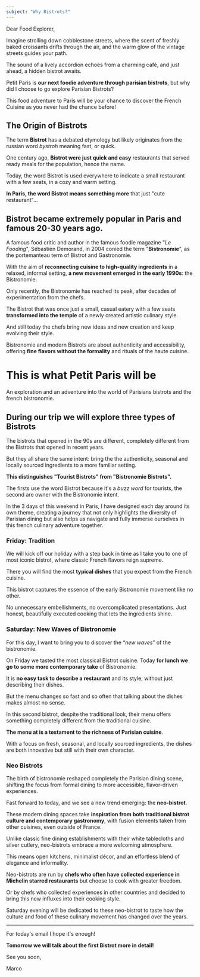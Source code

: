 ```yaml
---
subject: "Why Bistrots?"
---
```


Dear Food Explorer, 

Imagine strolling down cobblestone streets, where the scent of freshly baked croissants drifts through the air, and the warm glow of the vintage streets guides your path.

The sound of a lively accordion echoes from a charming café, and just ahead, a hidden bistrot awaits.

Petit Paris is **our next foodie adventure through parisian bistrots**, but why did I choose to go explore Parisian Bistrots?

This food adventure to Paris will be your chance to discover the French Cuisine as you never had the chance before!

## The Origin of Bistrots

The term **Bistrot** has a debated etymology but likely originates from the russian word _bystroh_ meaning fast, or quick.

One century ago, **Bistrot were just quick and easy** restaurants that served ready meals for the population, hence the name. 

Today, the word Bistrot is used everywhere to indicate a small restaurant with a few seats, in a cozy and warm setting. 

**In Paris, the word Bistrot means something more** that just "cute restaurant"...

## Bistrot became extremely popular in Paris and famous 20-30 years ago.

A famous food critic and author in the famous foodie magazine "_Le Fooding_", Sébastien Demorand, in 2004 conied the term "**Bistronomie**", as the portemanteau term of Bistrot and Gastronomie.

With the aim of **reconnecting cuisine to high-quality ingredients** in a relaxed, informal setting, **a new movement emerged in the early 1990s**:
the Bistronomie.

Only recently, the Bistronomie has reached its peak, after decades of experimentation from the chefs.

The Bistrot that was once just a small, casual eatery with a few seats **transformed into the temple** of a newly created artistic culinary style.

And still today the chefs bring new ideas and new creation and keep evolving their style.

Bistronomie and modern Bistrots are about authenticity and accessibility, offering **fine flavors without the formality** and rituals of the haute cuisine.

# This is what Petit Paris will be

 An exploration and an adventure into the world of Parisians bistrots and the french bistronomie.

## During our trip we will explore three types of Bistrots

The bistrots that opened in the 90s are different, completely different from the Bistrots that opened in recent years.

But they all share the same intent: bring the the authenticity, seasonal and locally sourced ingredients to a more familiar setting.

**This distinguishes "Tourist Bistrots" from "Bistronomie Bistrots".**

The firsts use the word Bistrot because it's a _buzz word_ for tourists, the second are owner with the Bistronomie intent.

In the 3 days of this weekend in Paris, I have designed each day around its own theme, creating a journey that not only highlights the diversity of Parisian dining but also helps us navigate and fully immerse ourselves in this french culinary adventure together.

### Friday: Tradition

We will kick off our holiday with a step back in time as I take you to one of most iconic bistrot, where classic French flavors reign supreme.

There you will find the most **typical dishes** that you expect from the French cuisine.

This bistrot captures the essence of the early Bistronomie movement like no other.

No unnecessary embellishments, no overcomplicated presentations. Just honest, beautifully executed cooking that lets the
ingredients shine.

### Saturday: New Waves of Bistronomie

For this day, I want to bring you to discover the “_new waves_” of the bistronomie. 

On Friday we tasted the most classical Bistrot cuisine. Today **for lunch we go to some more contemporary take** of
Bistronomie.

It is **no easy task to describe a restaurant** and its style, without just describing their dishes.

But the menu changes so fast and so often that talking about the dishes makes almost no sense.

In this second bistrot, despite the traditional look, their menu offers something completely different from the traditional cuisine.

**The menu at is a testament to the richness of Parisian cuisine**. 

With a focus on fresh, seasonal, and locally sourced ingredients, the dishes are both innovative but still with their own character.

### Neo Bistrots

The birth of bistronomie reshaped completely the Parisian dining scene, shifting the focus from formal dining to more accessible, flavor-driven experiences.

Fast forward to today, and we see a new trend emerging: the **neo-bistrot**.

These modern dining spaces take **inspiration from both traditional bistrot culture and contemporary gastronomy**, with fusion elements
taken from other cuisines, even outside of France.

Unlike classic fine dining establishments with their white tablecloths and silver cutlery, neo-bistrots embrace a more welcoming
atmosphere.

This means open kitchens, minimalist décor, and an effortless blend of elegance and informality.

Neo-bistrots are run by **chefs who often have collected experience in Michelin starred restaurants** but choose to cook with greater freedom. 

Or by chefs who collected experiences in other countries and decided to bring this new influxes into their cooking style.

Saturday evening will be dedicated to these neo-bistrot to taste how the culture and food of these culinary movement has changed over the years.

---

For today's email I hope it's enough!

**Tomorrow we will talk about the first Bistrot more in detail!**

See you soon,

Marco